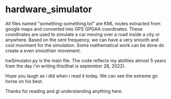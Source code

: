 # hardware_simulator

All files named "something-something.txt" are KML routes extracted from google maps and converted into GPS GPGAA coordinates.
These coordinates are used to simulate a car moving over a road inside a city or anywhere.
Based on the sent frequency, we can have a very smooth and cool moviment for the simulation. Some mathematical work can be done do create a even smoothier movement.

hwSimulator.py is the main file. The code reflects my abilities almost 5 years from the day i'm writing this(that is september 28, 2022).

Hope you laugh as i did when i read it today. We can see the extreme go horse on his best.

Thanks for reading and gl understanding anything here.
